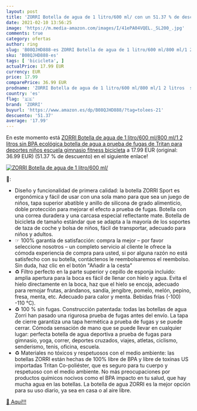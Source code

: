 ```yaml
---
layout: post
title: 'ZORRI Botella de agua de 1 litro/600 ml/ con un 51.37 % de descuento'
date: 2021-02-10 13:56:25
image: 'https://m.media-amazon.com/images/I/41ePA04VQEL._SL200_.jpg'
comments: true
category: ofertas
author: ring
slug: 'B08QJHD888-es ZORRI Botella de agua de 1 litro/600 ml/800 ml/1 2 litros...'
sku: 'B08QJHD888-es'
tags: [ 'bicicleta', ]
actualPrice: 17.99 EUR
currency: EUR
price: 17.99
comparePrice: 36.99 EUR
prodname: 'ZORRI Botella de agua de 1 litro/600 ml/800 ml/1 2 litros  sin BPA  ecológica  botella de agua a prueba de fugas de Tritan  para deportes  niños  escuela  gimnasio  fitness  bicicleta'
country: 'es'
flag: '🇪🇸'
brand: 'ZORRI'
buyurl: 'https://www.amazon.es/dp/B08QJHD888/?tag=tolees-21'
descuento: '51.37'
average: '17.99'
---
```


En este momento está [ZORRI Botella de agua de 1 litro/600 ml/800 ml/1 2 litros  sin BPA  ecológica  botella de agua a prueba de fugas de Tritan  para deportes  niños  escuela  gimnasio  fitness  bicicleta](https://www.amazon.es/dp/B08QJHD888/?tag=tolees-21) a 17.99 EUR (original: 36.99 EUR) (51.37 %  de descuento) en el siguiente enlace!

[![ZORRI Botella de agua de 1 litro/600 ml/](https://m.media-amazon.com/images/I/41ePA04VQEL._SL200_.jpg)](https://www.amazon.es/dp/B08QJHD888/?tag=tolees-21)

🔎:

- Diseño y funcionalidad de primera calidad: la botella ZORRI Sport es ergonómica y fácil de usar con una sola mano para que sea un juego de niños, tapa superior abatible y anillo de silicona de grado alimenticio, doble protección para mejorar el efecto a prueba de fugas. Botella con una correa duradera y una carcasa especial reflectante mate. Botella de bicicleta de tamaño estándar que se adapta a la mayoría de los soportes de taza de coche y bolsa de niños, fácil de transportar, adecuado para niños y adultos.
- ☞ 100% garantía de satisfacción: compra la mejor – por favor seleccione nosotros – un completo servicio al cliente le ofrece la cómoda experiencia de compra para usted, si por alguna razón no está satisfecho con su botella, contáctenos le reembolsaremos el reembolso. Sin duda, haz clic en el botón "Añadir a la cesta"
- ♻️ Filtro perfecto en la parte superior y cepillo de esponja incluido: amplia apertura para la boca es fácil de llenar con hielo y agua. Evita el hielo directamente en la boca, haz que el hielo se encoja, adecuado para remojar frutas, arándanos, sandía, jengibre, pomelo, melón, pepino, fresa, menta, etc. Adecuado para calor y menta. Bebidas frías (-100) -110 ℃).
- ♻️ 100 % sin fugas. Construcción patentada: todas las botellas de agua Zorri han pasado una rigurosa prueba de fugas antes del envío. La tapa de cierre garantiza una tapa hermética a prueba de fugas y se puede cerrar. Cómoda sensación de mano que se puede llevar en cualquier lugar: perfecta botella de agua deportiva a prueba de fugas para gimnasio, yoga, correr, deportes cruzados, viajes, atletas, ciclismo, senderismo, tenis, oficina, escuela.
- ♻️ Materiales no tóxicos y respetuosos con el medio ambiente: las botellas ZORRI están hechas de 100% libre de BPA y libre de toxinas US importadas Tritan Co-poliéster, que es seguro para tu cuerpo y respetuoso con el medio ambiente. No más preocupaciones por productos químicos nocivos como el BPA impacto en tu salud, que hay mucha agua en las botellas. La botella de agua ZORRI es la mejor opción para su uso diario, ya sea en casa o al aire libre.

[🛒 Aquí!!!](https://www.amazon.es/dp/B08QJHD888/?tag=tolees-21)
